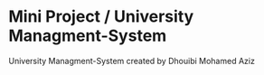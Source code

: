 # Mini Project / University Managment-System
 University Managment-System created by Dhouibi Mohamed Aziz
